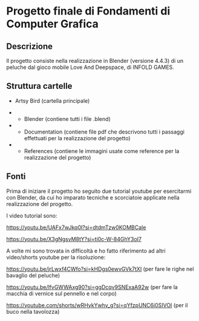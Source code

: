 # Progetto finale di Fondamenti di Computer Grafica

## Descrizione

Il progetto consiste nella realizzazione in Blender (versione 4.4.3) di un peluche dal gioco mobile Love And Deepspace, di INFOLD GAMES.

## Struttura cartelle

- Artsy Bird (cartella principale)

- - Blender (contiene tutti i file .blend)

- - Documentation (contiene file pdf che descrivono tutti i passaggi effettuati per la realizzazione del progetto)

- - References (contiene le immagini usate come reference per la realizzazione del progetto)

## Fonti

Prima di iniziare il progetto ho seguito due tutorial youtube per esercitarmi con Blender, da cui ho imparato tecniche e scorciatoie applicate nella realizzazione del progetto.

I video tutorial sono:

https://youtu.be/UAFx7wJkq0I?si=dtdmTzw0KOMBCaIe

https://youtu.be/X3gNgsvM8tY?si=ti0c-W-84GhY3oI7 


A volte mi sono trovata in difficoltà e ho fatto riferimento ad altri video/shorts youtube per la risoluzione:

https://youtu.be/jrLwxf4CWfo?si=kHDgs0ewvGVk7tXI (per fare le righe nel bavaglio del peluche)

https://youtu.be/lfvGWWAxg90?si=ggDcqv9SNExaA92w (per fare la macchia di vernice sul pennello e nel corpo)

https://youtube.com/shorts/wRHykYwhy_g?si=qYfzpUNC6j0SIVOI (per il buco nella tavolozza)

